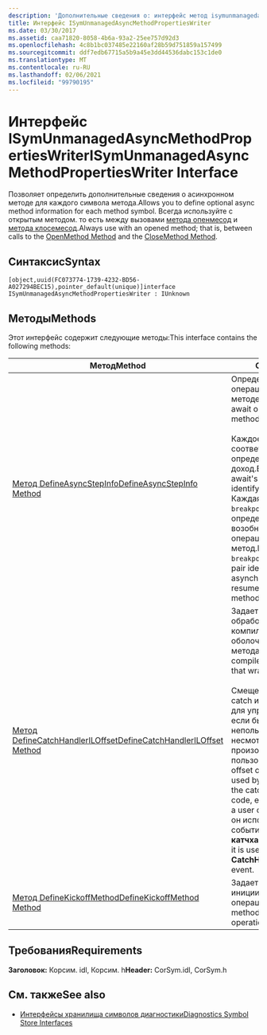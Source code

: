 ```yaml
---
description: 'Дополнительные сведения о: интерфейс метод isymunmanagedasyncmethodpropertieswriter'
title: Интерфейс ISymUnmanagedAsyncMethodPropertiesWriter
ms.date: 03/30/2017
ms.assetid: caa71820-8058-4b6a-93a2-25ee757d92d3
ms.openlocfilehash: 4c8b1bc037485e22160af28b59d751859a157499
ms.sourcegitcommit: ddf7edb67715a5b9a45e3dd44536dabc153c1de0
ms.translationtype: MT
ms.contentlocale: ru-RU
ms.lasthandoff: 02/06/2021
ms.locfileid: "99790195"
---
```

# <a name="isymunmanagedasyncmethodpropertieswriter-interface"></a><span data-ttu-id="9ec41-103">Интерфейс ISymUnmanagedAsyncMethodPropertiesWriter</span><span class="sxs-lookup"><span data-stu-id="9ec41-103">ISymUnmanagedAsyncMethodPropertiesWriter Interface</span></span>

<span data-ttu-id="9ec41-104">Позволяет определить дополнительные сведения о асинхронном методе для каждого символа метода.</span><span class="sxs-lookup"><span data-stu-id="9ec41-104">Allows you to define optional async method information for each method symbol.</span></span> <span data-ttu-id="9ec41-105">Всегда используйте с открытым методом. то есть между вызовами [метода опенмесод](isymunmanagedwriter-openmethod-method.md) и [метода клосемесод](isymunmanagedwriter-closemethod-method.md).</span><span class="sxs-lookup"><span data-stu-id="9ec41-105">Always use with an opened method; that is, between calls to the [OpenMethod Method](isymunmanagedwriter-openmethod-method.md) and the [CloseMethod Method](isymunmanagedwriter-closemethod-method.md).</span></span>  
  
## <a name="syntax"></a><span data-ttu-id="9ec41-106">Синтаксис</span><span class="sxs-lookup"><span data-stu-id="9ec41-106">Syntax</span></span>  
  
```idl  
[object,uuid(FC073774-1739-4232-BD56-A027294BEC15),pointer_default(unique)]interface ISymUnmanagedAsyncMethodPropertiesWriter : IUnknown  
```  
  
## <a name="methods"></a><span data-ttu-id="9ec41-107">Методы</span><span class="sxs-lookup"><span data-stu-id="9ec41-107">Methods</span></span>  

 <span data-ttu-id="9ec41-108">Этот интерфейс содержит следующие методы:</span><span class="sxs-lookup"><span data-stu-id="9ec41-108">This interface contains the following methods:</span></span>  
  
|<span data-ttu-id="9ec41-109">Метод</span><span class="sxs-lookup"><span data-stu-id="9ec41-109">Method</span></span>|<span data-ttu-id="9ec41-110">Описание</span><span class="sxs-lookup"><span data-stu-id="9ec41-110">Description</span></span>|  
|------------|-----------------|  
|[<span data-ttu-id="9ec41-111">Метод DefineAsyncStepInfo</span><span class="sxs-lookup"><span data-stu-id="9ec41-111">DefineAsyncStepInfo Method</span></span>](isymunmanagedasyncmethodpropertieswriter-defineasyncstepinfo-method.md)|<span data-ttu-id="9ec41-112">Определите группу асинхронных операций await в текущем методе.</span><span class="sxs-lookup"><span data-stu-id="9ec41-112">Define a group of async await operations in the current method.</span></span><br /><br /> <span data-ttu-id="9ec41-113">Каждое значение yield Offset соответствует инструкции Return, определяющей потенциальный доход.</span><span class="sxs-lookup"><span data-stu-id="9ec41-113">Each yield offset matches an await's return instruction, identifying a potential yield.</span></span> <span data-ttu-id="9ec41-114">Каждая `breakpointMethod` / `breakpointOffset` пара определяет, где будет возобновлена асинхронная операция. это может быть другой метод.</span><span class="sxs-lookup"><span data-stu-id="9ec41-114">Each `breakpointMethod`/`breakpointOffset` pair identifies where the asynchronous operation will resume; it may be in a different method.</span></span>|  
|[<span data-ttu-id="9ec41-115">Метод DefineCatchHandlerILOffset</span><span class="sxs-lookup"><span data-stu-id="9ec41-115">DefineCatchHandlerILOffset Method</span></span>](isymunmanagedasyncmethodpropertieswriter-definecatchhandleriloffset-method.md)|<span data-ttu-id="9ec41-116">Задает смещение IL для обработчика catch, созданного компилятором, который создает оболочку для асинхронного метода.</span><span class="sxs-lookup"><span data-stu-id="9ec41-116">Sets the IL offset for the compiler-generated catch handler that wraps an async method.</span></span><br /><br /> <span data-ttu-id="9ec41-117">Смещение IL созданного блока catch используется отладчиком для управления перехватом, как если бы он был непользовательским кодом, несмотря на то, что он может произойти в методе пользовательского кода.</span><span class="sxs-lookup"><span data-stu-id="9ec41-117">The IL offset of the generated catch is used by the debugger to handle the catch as if it were non-user code, even though it may occur in a user code method.</span></span> <span data-ttu-id="9ec41-118">В частности, он используется в ответ на событие исключения **катчхандлерфаунд** .</span><span class="sxs-lookup"><span data-stu-id="9ec41-118">In particular, it is used in response to a **CatchHandlerFound** exception event.</span></span>|  
|[<span data-ttu-id="9ec41-119">Метод DefineKickoffMethod</span><span class="sxs-lookup"><span data-stu-id="9ec41-119">DefineKickoffMethod Method</span></span>](isymunmanagedasyncmethodpropertieswriter-definekickoffmethod-method.md)|<span data-ttu-id="9ec41-120">Задает начальный метод, инициирующий асинхронную операцию.</span><span class="sxs-lookup"><span data-stu-id="9ec41-120">Sets the starting method that initiates the async operation.</span></span>|  
  
## <a name="requirements"></a><span data-ttu-id="9ec41-121">Требования</span><span class="sxs-lookup"><span data-stu-id="9ec41-121">Requirements</span></span>  

 <span data-ttu-id="9ec41-122">**Заголовок:** Корсим. idl, Корсим. h</span><span class="sxs-lookup"><span data-stu-id="9ec41-122">**Header:** CorSym.idl, CorSym.h</span></span>  
  
## <a name="see-also"></a><span data-ttu-id="9ec41-123">См. также</span><span class="sxs-lookup"><span data-stu-id="9ec41-123">See also</span></span>

- [<span data-ttu-id="9ec41-124">Интерфейсы хранилища символов диагностики</span><span class="sxs-lookup"><span data-stu-id="9ec41-124">Diagnostics Symbol Store Interfaces</span></span>](diagnostics-symbol-store-interfaces.md)
